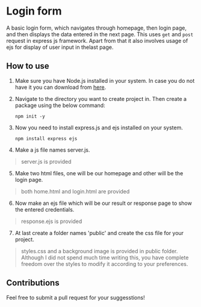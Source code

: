 # Login form
A basic login form, which navigates through homepage, then login page, and then displays the data entered in the next page. This uses `get` and `post` request in express js framework. Apart from that it also involves usage of ejs for display of user input in thelast page.

## How to use
1. Make sure you have Node.js installed in your system. In case you do not have it you can download from [here](https://nodejs.org/en).

2. Navigate to the directory you want to create project in. Then create a package using the below command:
   ```
   npm init -y
   ```
3. Now you need to install express.js and ejs installed on your system.
   ```
   npm install express ejs
   ```
4. Make a js file names server.js. 

> server.js is provided

5. Make two html files, one will be our homepage and other will be the login page.

> both home.html and login.html are provided

6. Now make an ejs file which will be our result or response page to show the entered credentials.

> response.ejs is provided

7. At last create a folder names 'public' and create the css file for your project. 

> styles.css and a background image is provided in public folder. Although I did not spend much time writing this, you have complete freedom over the styles to modify it according to your preferences.

## Contributions
Feel free to submit a pull request for your suggesstions!
